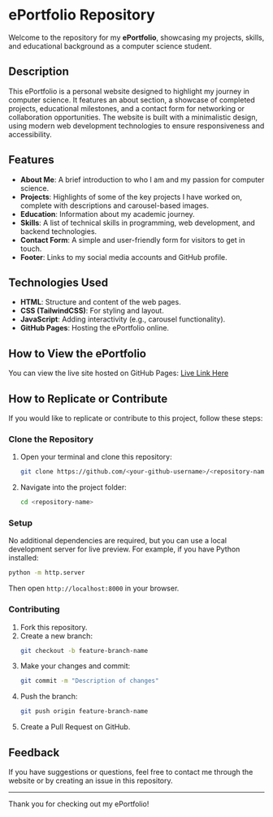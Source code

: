 # ePortfolio Repository

Welcome to the repository for my **ePortfolio**, showcasing my projects, skills, and educational background as a computer science student.

## Description
This ePortfolio is a personal website designed to highlight my journey in computer science. It features an about section, a showcase of completed projects, educational milestones, and a contact form for networking or collaboration opportunities. The website is built with a minimalistic design, using modern web development technologies to ensure responsiveness and accessibility.

## Features
- **About Me**: A brief introduction to who I am and my passion for computer science.
- **Projects**: Highlights of some of the key projects I have worked on, complete with descriptions and carousel-based images.
- **Education**: Information about my academic journey.
- **Skills**: A list of technical skills in programming, web development, and backend technologies.
- **Contact Form**: A simple and user-friendly form for visitors to get in touch.
- **Footer**: Links to my social media accounts and GitHub profile.

## Technologies Used
- **HTML**: Structure and content of the web pages.
- **CSS (TailwindCSS)**: For styling and layout.
- **JavaScript**: Adding interactivity (e.g., carousel functionality).
- **GitHub Pages**: Hosting the ePortfolio online.

## How to View the ePortfolio
You can view the live site hosted on GitHub Pages:
[Live Link Here](https://<your-github-username>.github.io/<repository-name>/)

## How to Replicate or Contribute
If you would like to replicate or contribute to this project, follow these steps:

### Clone the Repository
1. Open your terminal and clone this repository:
   ```bash
   git clone https://github.com/<your-github-username>/<repository-name>.git
   ```
2. Navigate into the project folder:
   ```bash
   cd <repository-name>
   ```

### Setup
No additional dependencies are required, but you can use a local development server for live preview. For example, if you have Python installed:
```bash
python -m http.server
```
Then open `http://localhost:8000` in your browser.

### Contributing
1. Fork this repository.
2. Create a new branch:
   ```bash
   git checkout -b feature-branch-name
   ```
3. Make your changes and commit:
   ```bash
   git commit -m "Description of changes"
   ```
4. Push the branch:
   ```bash
   git push origin feature-branch-name
   ```
5. Create a Pull Request on GitHub.

## Feedback
If you have suggestions or questions, feel free to contact me through the website or by creating an issue in this repository.

---
Thank you for checking out my ePortfolio!

